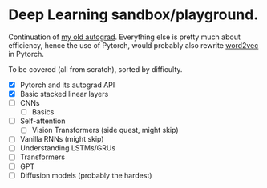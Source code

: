 # Deep Learning sandbox/playground.

Continuation of [my old autograd](https://github.com/michael-0acf4/auto-diff-playground). Everything else is pretty much about efficiency, hence the use of Pytorch, would probably also rewrite [word2vec](https://github.com/michael-0acf4/yw2v) in Pytorch.


To be covered (all from scratch), sorted by difficulty.

- [x] Pytorch and its autograd API
- [x] Basic stacked linear layers
- [ ] CNNs
    - [ ] Basics
- [ ] Self-attention
    - [ ] Vision Transformers (side quest, might skip)
- [ ] Vanilla RNNs (might skip)
- [ ] Understanding LSTMs/GRUs
- [ ] Transformers
- [ ] GPT
- [ ] Diffusion models (probably the hardest)
